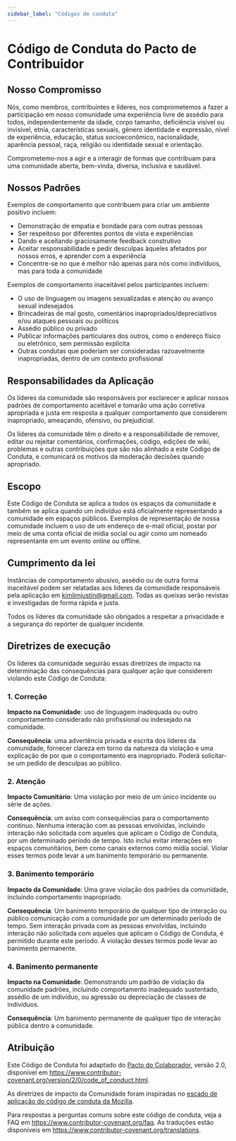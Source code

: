 ```yaml
---
sidebar_label: "Códigos de conduta"
---
```

# Código de Conduta do Pacto de Contribuidor

## Nosso Compromisso

Nós, como membros, contribuintes e líderes, nos comprometemos a fazer a participação em nosso comunidade uma experiência livre de assédio para todos, independentemente da idade, corpo tamanho, deficiência visível ou invisível, etnia, características sexuais, gênero identidade e expressão, nível de experiência, educação, status socioeconômico, nacionalidade, aparência pessoal, raça, religião ou identidade sexual e orientação.

Comprometemo-nos a agir e a interagir de formas que contribuam para uma comunidade aberta, bem-vinda, diversa, inclusiva e saudável.

## Nossos Padrões

Exemplos de comportamento que contribuem para criar um ambiente positivo incluem:

* Demonstração de empatia e bondade para com outras pessoas
* Ser respeitoso por diferentes pontos de vista e experiências
* Dando e aceitando graciosamente feedback construtivo
* Aceitar responsabilidade e pedir desculpas àqueles afetados por nossos erros, e aprender com a experiência
* Concentre-se no que é melhor não apenas para nós como indivíduos, mas para toda a comunidade

Exemplos de comportamento inaceitável pelos participantes incluem:

* O uso de linguagem ou imagens sexualizadas e atenção ou avanço sexual indesejados
* Brincadeiras de mal gosto, comentários inapropriados/depreciativos e/ou ataques pessoais ou políticos
* Assédio público ou privado
* Publicar informações particulares dos outros, como o endereço físico ou eletrônico, sem permissão explícita
* Outras condutas que poderiam ser consideradas razoavelmente inapropriadas, dentro de um contexto profissional

## Responsabilidades da Aplicação

Os líderes da comunidade são responsáveis por esclarecer e aplicar nossos padrões de comportamento aceitável e tomarão uma ação corretiva apropriada e justa em resposta a qualquer comportamento que considerem inapropriado, ameaçando, ofensivo, ou prejudicial.

Os líderes da comunidade têm o direito e a responsabilidade de remover, editar ou rejeitar comentários, confirmações, código, edições de wiki, problemas e outras contribuições que são não alinhado a este Código de Conduta, e comunicará os motivos da moderação decisões quando apropriado.

## Escopo

Este Código de Conduta se aplica a todos os espaços da comunidade e também se aplica quando um indivíduo está oficialmente representando a comunidade em espaços públicos. Exemplos de representação de nossa comunidade incluem o uso de um endereço de e-mail oficial, postar por meio de uma conta oficial de mídia social ou agir como um nomeado representante em um evento online ou offline.

## Cumprimento da lei

Instâncias de comportamento abusivo, assédio ou de outra forma inaceitável podem ser relatadas aos líderes da comunidade responsáveis pela aplicação em kimlimjustin@gmail.com. Todas as queixas serão revistas e investigadas de forma rápida e justa.

Todos os líderes da comunidade são obrigados a respeitar a privacidade e a segurança do repórter de qualquer incidente.

## Diretrizes de execução

Os líderes da comunidade seguirão essas diretrizes de impacto na determinação das consequências para qualquer ação que considerem violando este Código de Conduta:

### 1. Correção

**Impacto na Comunidade**: uso de linguagem inadequada ou outro comportamento considerado não profissional ou indesejado na comunidade.

**Consequência**: uma advertência privada e escrita dos líderes da comunidade, fornecer clareza em torno da natureza da violação e uma explicação de por que o comportamento era inapropriado. Poderá solicitar-se um pedido de desculpas ao público.

### 2. Atenção

**Impacto Comunitário**: Uma violação por meio de um único incidente ou série de ações.

**Consequência**: um aviso com consequências para o comportamento contínuo. Nenhuma interação com as pessoas envolvidas, incluindo interação não solicitada com aqueles que aplicam o Código de Conduta, por um determinado período de tempo. Isto inclui evitar interações em espaços comunitários, bem como canais externos como mídia social. Violar esses termos pode levar a um banimento temporário ou permanente.

### 3. Banimento temporário

**Impacto da Comunidade**: Uma grave violação dos padrões da comunidade, incluindo comportamento inapropriado.

**Consequência**: Um banimento temporário de qualquer tipo de interação ou público comunicação com a comunidade por um determinado período de tempo. Sem interação privada com as pessoas envolvidas, incluindo interação não solicitada com aqueles que aplicam o Código de Conduta, é permitido durante este período. A violação desses termos pode levar ao banimento permanente.

### 4. Banimento permanente

**Impacto na Comunidade**: Demonstrando um padrão de violação da comunidade padrões, incluindo comportamento inadequado sustentado, assédio de um indivíduo, ou agressão ou depreciação de classes de indivíduos.

**Consequência**: Um banimento permanente de qualquer tipo de interação pública dentro a comunidade.

## Atribuição

Este Código de Conduta foi adaptado do [Pacto do Colaborador](https://www.contributor-covenant.org), versão 2.0, disponível em https://www.contributor-covenant.org/version/2/0/code_of_conduct.html.

As diretrizes de impacto da Comunidade foram inspiradas no [escado de aplicação do código de conduta da Mozilla](https://github.com/mozilla/diversity).

Para respostas a perguntas comuns sobre este código de conduta, veja a FAQ em https://www.contributor-covenant.org/faq. As traduções estão disponíveis em https://www.contributor-covenant.org/translations.